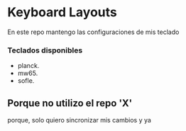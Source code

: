 # Keyboard Layouts

En este repo mantengo las configuraciones de mis teclado

### Teclados disponibles

- planck.
- mw65.
- sofle.

## Porque no utilizo el repo 'X'

porque, solo quiero sincronizar mis cambios y ya
